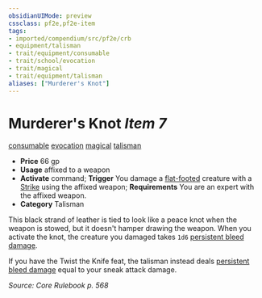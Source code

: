 ```yaml
---
obsidianUIMode: preview
cssclass: pf2e,pf2e-item
tags:
- imported/compendium/src/pf2e/crb
- equipment/talisman
- trait/equipment/consumable
- trait/school/evocation
- trait/magical
- trait/equipment/talisman
aliases: ["Murderer's Knot"]
---
```

# Murderer's Knot *Item 7*  
[consumable](consumable.md)  [evocation](evocation.md)  [magical](magical.md)  [talisman](talisman.md)  

- **Price** 66 gp
- **Usage** affixed to a weapon
- **Activate** command; **Trigger** You damage a [flat-footed](conditions.md#Flat-footed) creature with a [Strike](strike.md) using the affixed weapon; **Requirements** You are an expert with the affixed weapon.
- **Category** Talisman

This black strand of leather is tied to look like a peace knot when the weapon is stowed, but it doesn't hamper drawing the weapon. When you activate the knot, the creature you damaged takes `1d6` [persistent bleed damage](conditions.md#Persistent%20Damage).

If you have the Twist the Knife feat, the talisman instead deals [persistent bleed damage](conditions.md#Persistent%20Damage) equal to your sneak attack damage.

*Source: Core Rulebook p. 568*